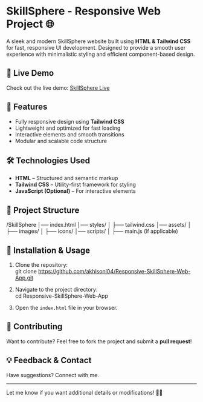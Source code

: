 # SkillSphere - Responsive Web Project 🌐  

A sleek and modern SkillSphere website built using **HTML & Tailwind CSS** for fast, responsive UI development. Designed to provide a smooth user experience with minimalistic styling and efficient component-based design.  

## 🚀 Live Demo  
Check out the live demo: [SkillSphere Live](https://skillsphere-education-platform.netlify.app/) 

## 📌 Features  
- Fully responsive design using **Tailwind CSS**  
- Lightweight and optimized for fast loading  
- Interactive elements and smooth transitions  
- Modular and scalable code structure  

## 🛠️ Technologies Used  
- **HTML** – Structured and semantic markup  
- **Tailwind CSS** – Utility-first framework for styling  
- **JavaScript (Optional)** – For interactive elements  

## 📂 Project Structure  
/SkillSphere │── index.html │── styles/ │ ├── tailwind.css │── assets/ │ ├── images/ │ ├── icons/ │── scripts/ │ ├── main.js (if applicable)


## 🔧 Installation & Usage  
1. Clone the repository:  
git clone https://github.com/akhlsoni04/Responsive-SkillSphere-Web-App.git

2. Navigate to the project directory:  
cd Responsive-SkillSphere-Web-App

3. Open the `index.html` file in your browser.  


## 🤝 Contributing  
Want to contribute? Feel free to fork the project and submit a **pull request**!  

## 💡 Feedback & Contact  
Have suggestions? Connect with me.  

---

Let me know if you want additional details or modifications! 🚀🔥 
